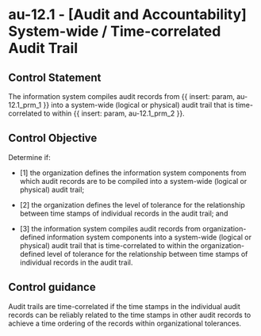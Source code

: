 # au-12.1 - \[Audit and Accountability\] System-wide / Time-correlated Audit Trail

## Control Statement

The information system compiles audit records from {{ insert: param, au-12.1_prm_1 }} into a system-wide (logical or physical) audit trail that is time-correlated to within {{ insert: param, au-12.1_prm_2 }}.

## Control Objective

Determine if:

- \[1\] the organization defines the information system components from which audit records are to be compiled into a system-wide (logical or physical) audit trail;

- \[2\] the organization defines the level of tolerance for the relationship between time stamps of individual records in the audit trail; and

- \[3\] the information system compiles audit records from organization-defined information system components into a system-wide (logical or physical) audit trail that is time-correlated to within the organization-defined level of tolerance for the relationship between time stamps of individual records in the audit trail.

## Control guidance

Audit trails are time-correlated if the time stamps in the individual audit records can be reliably related to the time stamps in other audit records to achieve a time ordering of the records within organizational tolerances.
